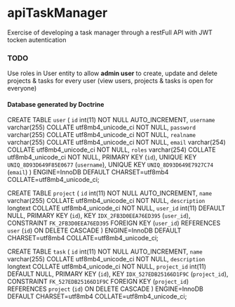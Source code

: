 # apiTaskManager
Exercise of developing a task manager through a restFull API with JWT tocken autentication


### TODO

Use roles in User entity to allow **admin user** to create, update and delete projects & tasks for every user (view users, projects & tasks is open for everyone)

#### Database generated by Doctrine

CREATE TABLE `user` (
  `id` int(11) NOT NULL AUTO_INCREMENT,
  `username` varchar(255) COLLATE utf8mb4_unicode_ci NOT NULL,
  `password` varchar(255) COLLATE utf8mb4_unicode_ci NOT NULL,
  `realname` varchar(255) COLLATE utf8mb4_unicode_ci NOT NULL,
  `email` varchar(254) COLLATE utf8mb4_unicode_ci NOT NULL,
  `roles` varchar(254) COLLATE utf8mb4_unicode_ci NOT NULL,
  PRIMARY KEY (`id`),
  UNIQUE KEY `UNIQ_8D93D649F85E0677` (`username`),
  UNIQUE KEY `UNIQ_8D93D649E7927C74` (`email`)
) ENGINE=InnoDB DEFAULT CHARSET=utf8mb4 COLLATE=utf8mb4_unicode_ci;

CREATE TABLE `project` (
  `id` int(11) NOT NULL AUTO_INCREMENT,
  `name` varchar(255) COLLATE utf8mb4_unicode_ci NOT NULL,
  `description` longtext COLLATE utf8mb4_unicode_ci NOT NULL,
  `user_id` int(11) DEFAULT NULL,
  PRIMARY KEY (`id`),
  KEY `IDX_2FB3D0EEA76ED395` (`user_id`),
  CONSTRAINT `FK_2FB3D0EEA76ED395` FOREIGN KEY (`user_id`) REFERENCES `user` (`id`) ON DELETE CASCADE
) ENGINE=InnoDB DEFAULT CHARSET=utf8mb4 COLLATE=utf8mb4_unicode_ci;

CREATE TABLE `task` (
  `id` int(11) NOT NULL AUTO_INCREMENT,
  `name` varchar(255) COLLATE utf8mb4_unicode_ci NOT NULL,
  `description` longtext COLLATE utf8mb4_unicode_ci NOT NULL,
  `project_id` int(11) DEFAULT NULL,
  PRIMARY KEY (`id`),
  KEY `IDX_527EDB25166D1F9C` (`project_id`),
  CONSTRAINT `FK_527EDB25166D1F9C` FOREIGN KEY (`project_id`) REFERENCES `project` (`id`) ON DELETE CASCADE
) ENGINE=InnoDB DEFAULT CHARSET=utf8mb4 COLLATE=utf8mb4_unicode_ci;